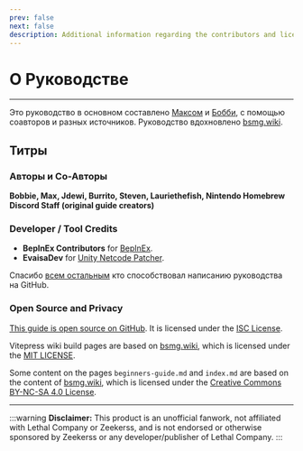 ```yaml
---
prev: false
next: false
description: Additional information regarding the contributors and licensing of the Lethal Company Modding Wiki.
---
```


# О Руководстве

***

Это руководство в основном составлено [Максом](https://github.com/MaxWasUnavailable) и [Бобби](https://twitter.com/vrbobbie), с помощью соавторов и разных источников. Руководство вдохновлено [bsmg.wiki](https://bsmg.wiki).

## Титры

### Авторы и Со-Авторы

**Bobbie, Max, Jdewi, Burrito, Steven, Lauriethefish, Nintendo Homebrew Discord Staff (original guide creators)** <!-- TODO: Update with new contributors from lethal.wiki and trombone.wiki -->

### Developer / Tool Credits

- **BepInEx Contributors** for [BepInEx](https://github.com/BepInEx/BepInEx).
- **EvaisaDev** for [Unity Netcode Patcher](https://github.com/EvaisaDev/UnityNetcodePatcher).

Спасибо [всем остальным](https://github.com/LethalCompany/ModdingWiki/graphs/contributors) кто способствовал написанию руководства на GitHub.

### **Open Source and Privacy**

[This guide is open source on GitHub](https://github.com/LethalCompany/ModdingWiki). It is licensed under the [ISC License](https://github.com/LethalCompany/ModdingWiki/blob/master/LICENSE.md).

Vitepress wiki build pages are based on [bsmg.wiki](https://bsmg.wiki), which is licensed under the [MIT LICENSE](https://github.com/bsmg/wiki/blob/master/LICENSE).

Some content on the pages `beginners-guide.md` and `index.md` are based on the content of [bsmg.wiki](https://bsmg.wiki), which is licensed under the [Creative Commons BY-NC-SA 4.0 License](https://github.com/bsmg/wiki/blob/master/wiki/LICENSE).

***

:::warning **Disclaimer:**
This product is an unofficial fanwork, not affiliated with Lethal Company or Zeekerss, and is not endorsed or otherwise sponsored by Zeekerss or any developer/publisher of Lethal Company.
:::
